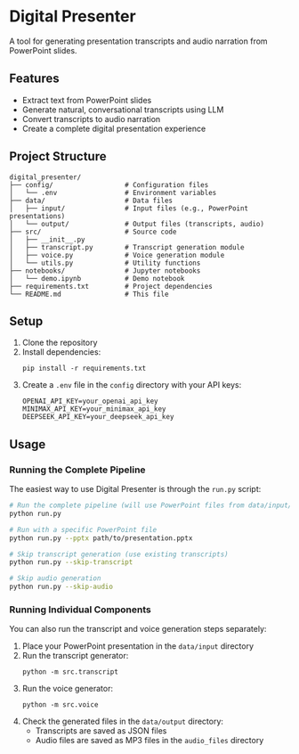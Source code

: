 # Digital Presenter

A tool for generating presentation transcripts and audio narration from PowerPoint slides.

## Features

- Extract text from PowerPoint slides
- Generate natural, conversational transcripts using LLM
- Convert transcripts to audio narration
- Create a complete digital presentation experience

## Project Structure

```
digital_presenter/
├── config/                  # Configuration files
│   └── .env                 # Environment variables
├── data/                    # Data files
│   ├── input/               # Input files (e.g., PowerPoint presentations)
│   └── output/              # Output files (transcripts, audio)
├── src/                     # Source code
│   ├── __init__.py
│   ├── transcript.py        # Transcript generation module
│   ├── voice.py             # Voice generation module
│   └── utils.py             # Utility functions
├── notebooks/               # Jupyter notebooks
│   └── demo.ipynb           # Demo notebook
├── requirements.txt         # Project dependencies
└── README.md                # This file
```

## Setup

1. Clone the repository
2. Install dependencies:
   ```
   pip install -r requirements.txt
   ```
3. Create a `.env` file in the `config` directory with your API keys:
   ```
   OPENAI_API_KEY=your_openai_api_key
   MINIMAX_API_KEY=your_minimax_api_key
   DEEPSEEK_API_KEY=your_deepseek_api_key
   ```

## Usage

### Running the Complete Pipeline

The easiest way to use Digital Presenter is through the `run.py` script:

```bash
# Run the complete pipeline (will use PowerPoint files from data/input/)
python run.py

# Run with a specific PowerPoint file
python run.py --pptx path/to/presentation.pptx

# Skip transcript generation (use existing transcripts)
python run.py --skip-transcript

# Skip audio generation
python run.py --skip-audio
```

### Running Individual Components

You can also run the transcript and voice generation steps separately:

1. Place your PowerPoint presentation in the `data/input` directory
2. Run the transcript generator:
   ```
   python -m src.transcript
   ```
3. Run the voice generator:
   ```
   python -m src.voice
   ```
4. Check the generated files in the `data/output` directory:
   - Transcripts are saved as JSON files
   - Audio files are saved as MP3 files in the `audio_files` directory